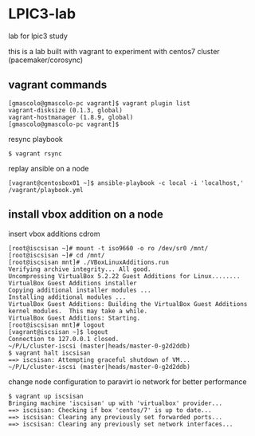 # LPIC3-lab
lab for lpic3 study

this is a lab built with vagrant to experiment with centos7 cluster (pacemaker/corosync)

## vagrant commands

```
[gmascolo@gmascolo-pc vagrant]$ vagrant plugin list
vagrant-disksize (0.1.3, global)
vagrant-hostmanager (1.8.9, global)
[gmascolo@gmascolo-pc vagrant]$ 
```
resync playbook
```
$ vagrant rsync
```

replay ansible on a node
```
[vagrant@centosbox01 ~]$ ansible-playbook -c local -i 'localhost,' /vagrant/playbook.yml 
```

## install vbox addition on a node
insert vbox additions cdrom
```
[root@iscsisan ~]# mount -t iso9660 -o ro /dev/sr0 /mnt/
[root@iscsisan ~]# cd /mnt/
[root@iscsisan mnt]# ./VBoxLinuxAdditions.run 
Verifying archive integrity... All good.
Uncompressing VirtualBox 5.2.22 Guest Additions for Linux........
VirtualBox Guest Additions installer
Copying additional installer modules ...
Installing additional modules ...
VirtualBox Guest Additions: Building the VirtualBox Guest Additions kernel modules.  This may take a while.
VirtualBox Guest Additions: Starting.
[root@iscsisan mnt]# logout
[vagrant@iscsisan ~]$ logout
Connection to 127.0.0.1 closed.
~/P/L/cluster-iscsi (master|heads/master-0-g2d2ddb) 
$ vagrant halt iscsisan
==> iscsisan: Attempting graceful shutdown of VM...
~/P/L/cluster-iscsi (master|heads/master-0-g2d2ddb) 
```
change node configuration to paravirt io network for better performance
```
$ vagrant up iscsisan
Bringing machine 'iscsisan' up with 'virtualbox' provider...
==> iscsisan: Checking if box 'centos/7' is up to date...
==> iscsisan: Clearing any previously set forwarded ports...
==> iscsisan: Clearing any previously set network interfaces...
```
